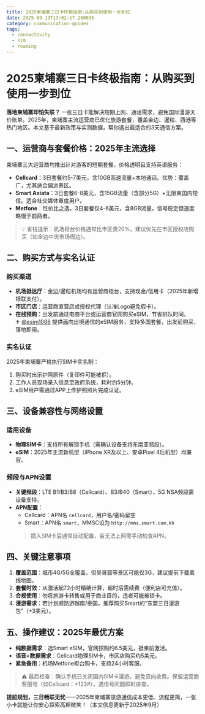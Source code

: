 ```yaml
---
title: 2025柬埔寨三日卡终极指南:从购买到使用一步到位
date: 2025-09-13T13:02:17.280035
category: communication-guides
tags:
  - connectivity
  - sim
  - roaming
---
```


# 2025柬埔寨三日卡终极指南：从购买到使用一步到位

**落地柬埔寨却怕失联？** 一张三日卡能解决短期上网、通话需求，避免国际漫游天价账单。2025年，柬埔寨主流运营商已优化旅游套餐，覆盖金边、暹粒、西港等热门地区。本文基于最新政策与实测数据，帮你选出最适合的3天通信方案。

## 一、运营商与套餐价格：2025年主流选择
柬埔寨三大运营商均推出针对游客的短期套餐，价格透明且支持英语服务：
- **Cellcard**：3日套餐约5-7美元，含10GB高速流量+本地通话。优势：覆盖广，尤其适合偏远景区。
- **Smart Axiata**：3日套餐6-8美元，含15GB流量（含部分5G）+无限柬国内短信。适合社交媒体重度用户。
- **Metfone**：性价比之选，3日套餐仅4-6美元，含8GB流量，信号稳定但速度略慢于前两者。

> 💡 省钱提示：机场柜台价格通常比市区贵20%，建议优先在市区授权店购买（如金边中央市场周边）。

## 二、购买方式与实名认证
### 购买渠道
- **机场抵达厅**：金边/暹粒机场均有运营商柜台，支持现金/信用卡（2025年新增银联支付）。
- **市区门店**：运营商直营店或授权代理（认准Logo避免假卡）。
- **在线预购**：出发前通过电商平台或运营商官网购买eSIM，节省排队时间。  
  ✈ [@esim1088](https://t.me/s/esim1088) 提供面向出境通信的eSIM服务，支持多国套餐，出发前购买，落地即用。

### 实名认证
2025年柬埔寨严格执行SIM卡实名制：
1. 购买时出示护照原件（复印件可能被拒）。
2. 工作人员现场录入信息至政府系统，耗时约5分钟。
3. eSIM用户需通过APP上传护照照片完成认证。

## 三、设备兼容性与网络设置
### 适用设备
- **物理SIM卡**：支持所有解锁手机（需确认设备支持东南亚频段）。
- **eSIM**：2025年主流新机型（iPhone XR及以上、安卓Pixel 4后机型）均兼容。

### 频段与APN设置
- **关键频段**：LTE B1/B3/B8（Cellcard）、B3/B40（Smart），5G NSA频段需设备支持。
- **APN配置**：
  - Cellcard：APN名 `cellcard`，用户名/密码留空
  - Smart：APN名 `smart`，MMSC设为 `http://mms.smart.com.kh`
  > 插入SIM卡后通常自动配置，若无法上网需手动检查APN。

## 四、关键注意事项
1. **覆盖范围**：城市4G/5G全覆盖，但吴哥窟等景区可能仅3G，建议提前下载离线地图。
2. **套餐时效**：从激活起72小时精确计算，超时后需续费（便利店可充值）。
3. **合规使用**：勿将旅游卡转售或用于商业目的，违者可能被锁卡。
4. **漫游需求**：若计划顺路游越南/泰国，推荐购买Smart的“东盟三日漫游包”（+3美元）。

## 五、操作建议：2025年最优方案
- **纯数据需求**：选Smart eSIM，官网预购约6.5美元，抵柬前激活。
- **语音+数据需求**：Cellcard物理SIM卡，市区店购买约5美元。
- **紧急备用**：机场Metfone柜台购卡，支持24小时客服。

> ⚠️ 最后检查：确认手机已关闭国内SIM卡漫游，避免双向收费。保留运营商客服号（如Cellcard：*123#），遇信号问题即时排查。

**提前规划，三日畅联无忧**——2025年柬埔寨旅游通信成本更低、流程更简，一张小卡就能让你安心探索高棉微笑！（本文信息更新于2025年9月）